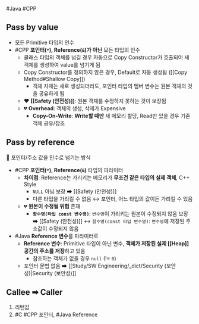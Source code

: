 #Java #CPP 

## Pass by value
- 모든 Primitive 타입의 인수 
- #CPP **포인터(`*`), Reference(`&`)가 아닌** 모든 타입의 인수
	- 클래스 타입의 객체를 넘길 경우 자동으로 Copy Constructor가 호출되어 새 객체를 생성하여 value를 넘기게 됨
	- Copy Constructor를 정의하지 않은 경우, Default로 자동 생성됨 ([[Copy Method#Shallow Copy]])
		- 객체 자체는 새로 생성되더라도, 포인터 타입의 멤버 변수는 원본 객체의 것을 공유하게 됨 
	- ❤️ **[[Safety (안전성)]]**: 원본 객체를 수정하지 못하는 것이 보장됨 
	- 💔 **Overhead**: 객체의 생성, 삭제가 Expensive 
		- **Copy-On-Write**: **Write할 때만** 새 메모리 할당, Read만 있을 경우 기존 객체 공유/참조

## Pass by reference
📌 포인터/주소 값을 인수로 넘기는 방식
- #CPP **포인터(`*`), Reference(`&`)** 타입의 파라미터 
	- **차이점**: Reference는 가리키는 메모리가 **무조건 같은 타입의 실제 객체**, C++ Style
		- `NULL` 아님 보장 ➡ [[Safety (안전성)]]
		- 다른 타입을 가리킬 수 없음 
		↔ 포인터, 어느 타입의 값이든 가리킬 수 있음
	- 💔 **원본이 수정될 위험** 존재
		- **`함수명(타입 const 변수명)`**: `변수명`이 가리키는 원본이 수정되지 않음 보장 ➡ [[Safety (안전성)]]
			↔ `함수명(const 타입 변수명)`: `변수명`에 저장된 주소값이 수정되지 않음 
- #Java **Reference 변수**를 파라미터로
	- **Reference 변수**: Primitive 타입이 아닌 변수, **객체가 저장된 실제 [[Heap]] 공간의 주소를 저장**하고 있음 
		- 참조하는 객체가 없을 경우 `null` (!= `0`)
	- 포인터 문법 없음 ➡ [[Study/SW Engineering/_dict/Security (보안성)|Security (보안성)]]

## Callee ➡ Caller
1. 리턴값
2. #C #CPP 포인터, #Java Reference 